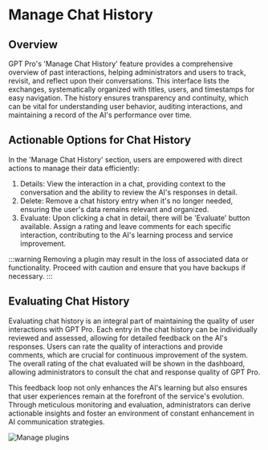 # Manage Chat History

## Overview

GPT Pro's 'Manage Chat History' feature provides a comprehensive overview of past interactions, helping administrators and users to track, revisit, and reflect upon their conversations. This interface lists the exchanges, systematically organized with titles, users, and timestamps for easy navigation. The history ensures transparency and continuity, which can be vital for understanding user behavior, auditing interactions, and maintaining a record of the AI's performance over time.



## Actionable Options for Chat History

In the 'Manage Chat History' section, users are empowered with direct actions to manage their data efficiently:

1. Details: View the interaction in a chat, providing context to the conversation and the ability to review the AI's responses in detail.
2. Delete: Remove a chat history entry when it's no longer needed, ensuring the user's data remains relevant and organized.
3. Evaluate: Upon clicking a chat in detail, there will be 'Evaluate' button available. Assign a rating and leave comments for each specific interaction, contributing to the AI's learning process and service improvement.

:::warning
Removing a plugin may result in the loss of associated data or functionality. Proceed with caution and ensure that you have backups if necessary.
:::

## Evaluating Chat History

Evaluating chat history is an integral part of maintaining the quality of user interactions with GPT Pro. Each entry in the chat history can be individually reviewed and assessed, allowing for detailed feedback on the AI's responses. Users can rate the quality of interactions and provide comments, which are crucial for continuous improvement of the system. The overall rating of the chat evaluated will be shown in the dashboard, allowing administrators to consult the chat and response quality of GPT Pro.

This feedback loop not only enhances the AI's learning but also ensures that user experiences remain at the forefront of the service's evolution. Through meticulous monitoring and evaluation, administrators can derive actionable insights and foster an environment of constant enhancement in AI communication strategies.

![Manage plugins](/assets/img/gpt/history-evaluation.png)

<Intercom />
<Hubspot />
<Clarity />
<GoogleAnalytics />